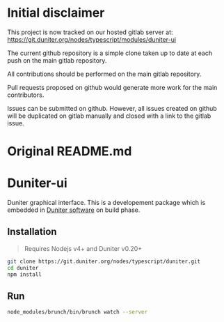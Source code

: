 # Initial disclaimer
This project is now tracked on our hosted gitlab server at:
https://git.duniter.org/nodes/typescript/modules/duniter-ui

The current github repository is a simple clone taken up to date at each push on the main gitlab repository.

All contributions should be performed on the main gitlab repository.

Pull requests proposed on github would generate more work for the main contributors.

Issues can be submitted on github. However, all issues created on github will be duplicated on gitlab manually and closed with a link to the gitlab issue.

# Original README.md

# Duniter-ui

Duniter graphical interface. This is a developement package which is embedded in [Duniter software](https://git.duniter.org/nodes/typescript/duniter) on build phase.

## Installation

> Requires Nodejs v4+ and Duniter v0.20+

```bash
git clone https://git.duniter.org/nodes/typescript/duniter.git
cd duniter
npm install
```

## Run

```bash
node_modules/brunch/bin/brunch watch --server
```
